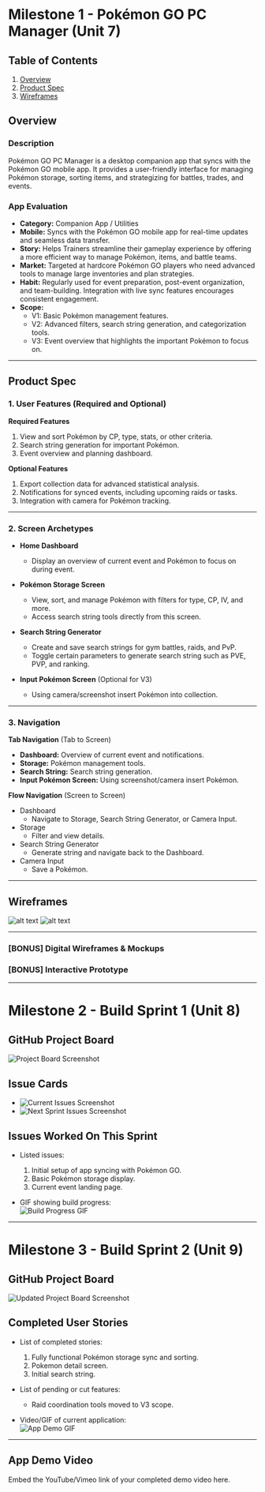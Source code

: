 # Milestone 1 - Pokémon GO PC Manager (Unit 7)  

## Table of Contents  

1. [Overview](#Overview)  
1. [Product Spec](#Product-Spec)  
1. [Wireframes](#Wireframes)  

## Overview  

### Description  

Pokémon GO PC Manager is a desktop companion app that syncs with the Pokémon GO mobile app. It provides a user-friendly interface for managing Pokémon storage, sorting items, and strategizing for battles, trades, and events.  

### App Evaluation  

- **Category:** Companion App / Utilities  
- **Mobile:** Syncs with the Pokémon GO mobile app for real-time updates and seamless data transfer.  
- **Story:** Helps Trainers streamline their gameplay experience by offering a more efficient way to manage Pokémon, items, and battle teams.  
- **Market:** Targeted at hardcore Pokémon GO players who need advanced tools to manage large inventories and plan strategies.  
- **Habit:** Regularly used for event preparation, post-event organization, and team-building. Integration with live sync features encourages consistent engagement.  
- **Scope:**  
  - V1: Basic Pokémon management features.  
  - V2: Advanced filters, search string generation, and categorization tools.  
  - V3: Event overview that highlights the important Pokémon to focus on.  

---

## Product Spec  

### 1. User Features (Required and Optional)  

**Required Features**  
1. View and sort Pokémon by CP, type, stats, or other criteria.  
2. Search string generation for important Pokémon.
3. Event overview and planning dashboard.  

**Optional Features**  
1. Export collection data for advanced statistical analysis.  
2. Notifications for synced events, including upcoming raids or tasks.  
3. Integration with camera for Pokémon tracking.  

---

### 2. Screen Archetypes  

- **Home Dashboard**  
  - Display an overview of current event and Pokémon to focus on during event.  

- **Pokémon Storage Screen**  
  - View, sort, and manage Pokémon with filters for type, CP, IV, and more.  
  - Access search string tools directly from this screen.  

- **Search String Generator**  
  - Create and save search strings for gym battles, raids, and PvP.  
  - Toggle certain parameters to generate search string such as PVE, PVP, and ranking.  

- **Input Pokémon Screen** (Optional for V3)  
  - Using camera/screenshot insert Pokémon into collection.    

---

### 3. Navigation  

**Tab Navigation** (Tab to Screen)  
- **Dashboard:** Overview of current event and notifications.  
- **Storage:** Pokémon management tools.  
- **Search String:** Search string generation.  
- **Input Pokémon Screen:** Using screenshot/camera insert Pokémon.  

**Flow Navigation** (Screen to Screen)  
- Dashboard  
  - Navigate to Storage, Search String Generator, or Camera Input.  
- Storage  
  - Filter and view details.  
- Search String Generator  
  - Generate string and navigate back to the Dashboard.  
- Camera Input  
  - Save a Pokémon.  

---

## Wireframes  

![alt text](page1.jpg)
![alt text](page2.jpg)


---

### [BONUS] Digital Wireframes & Mockups  
### [BONUS] Interactive Prototype  

---

# Milestone 2 - Build Sprint 1 (Unit 8)  

## GitHub Project Board  

![Project Board Screenshot](image.png)  

## Issue Cards  

- ![Current Issues Screenshot](image.png)  
- ![Next Sprint Issues Screenshot](image.png)  

## Issues Worked On This Sprint  

- Listed issues:  
  1. Initial setup of app syncing with Pokémon GO.  
  2. Basic Pokémon storage display.  
  3. Current event landing page.  

- GIF showing build progress:  
![Build Progress GIF](YOUR_WIREFRAME_IMAGE_URL)  

---

# Milestone 3 - Build Sprint 2 (Unit 9)  

## GitHub Project Board  

![Updated Project Board Screenshot](YOUR_WIREFRAME_IMAGE_URL)  

## Completed User Stories  

- List of completed stories:  
  1. Fully functional Pokémon storage sync and sorting.  
  2. Pokemon detail screen.  
  3. Initial search string.  

- List of pending or cut features:  
  - Raid coordination tools moved to V3 scope.  

- Video/GIF of current application:  
![App Demo GIF](YOUR_WIREFRAME_IMAGE_URL)  

---

## App Demo Video  

Embed the YouTube/Vimeo link of your completed demo video here.  
